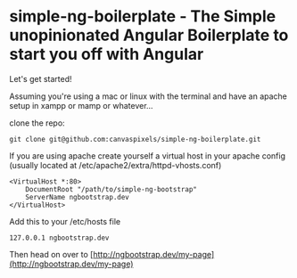 simple-ng-boilerplate - The Simple unopinionated Angular Boilerplate to start you off with Angular
=====================

Let's get started!

Assuming you're using a mac or linux with the terminal and have an apache setup in xampp or mamp or whatever...

clone the repo:

```
git clone git@github.com:canvaspixels/simple-ng-boilerplate.git
```

If you are using apache create yourself a virtual host in your apache config (usually located at /etc/apache2/extra/httpd-vhosts.conf)

```
<VirtualHost *:80>
    DocumentRoot "/path/to/simple-ng-bootstrap"
    ServerName ngbootstrap.dev
</VirtualHost>
```

Add this to your /etc/hosts file
```
127.0.0.1 ngbootstrap.dev
```

Then head on over to [http://ngbootstrap.dev/my-page](http://ngbootstrap.dev/my-page)